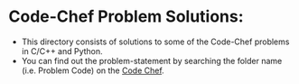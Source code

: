 # Code-Chef Problem Solutions:  

* This directory consists of solutions to some of the Code-Chef problems in C/C++ and Python.
* You can find out the problem-statement by searching the folder name (i.e. Problem Code) on the [Code Chef](https://www.codechef.com).
